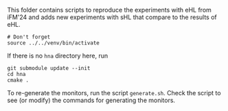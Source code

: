 This folder contains scripts to reproduce the experiments with eHL from iFM'24
and adds new experiments with sHL that compare to the results of eHL.

```
# Don't forget
source ../../venv/bin/activate
```

If there is no `hna` directory here, run

```
git submodule update --init
cd hna
cmake .
```

To re-generate the monitors, run the script `generate.sh`.
Check the script to see (or modify) the commands for generating the monitors.
